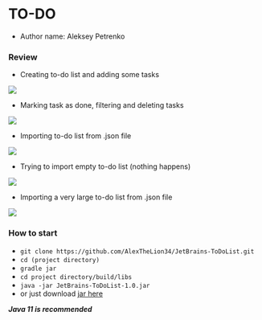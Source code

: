 # TO-DO #
* Author name: Aleksey Petrenko

### Review ###

* Creating to-do list and adding some tasks

![](https://media.giphy.com/media/Y1AdQoaB34wk5Qa3XK/giphy.gif)

* Marking task as done, filtering and deleting tasks

![](https://media.giphy.com/media/KetX9mxwm5LxKTPIUd/giphy.gif)

* Importing to-do list from .json file

![](https://media.giphy.com/media/iE3x2X4iTlnRxX4DHf/giphy.gif)

* Trying to import empty to-do list (nothing happens)

![](https://media.giphy.com/media/U71kDMRrwnl7ySpL2N/giphy.gif)

* Importing a very large to-do list from .json file

![](https://media.giphy.com/media/frMhnIc58hYknTj0dk/giphy.gif)

### How to start ###
* `git clone https://github.com/AlexTheLion34/JetBrains-ToDoList.git`
* `cd (project directory)`
* `gradle jar`
* `cd project directory/build/libs`
* `java -jar JetBrains-ToDoList-1.0.jar`
* or just download [jar here](https://drive.google.com/file/d/1i-6AH4lHoRDD46Uorxfjd1GnuuDOC3SH/view?usp=sharing)

***Java 11 is recommended***
